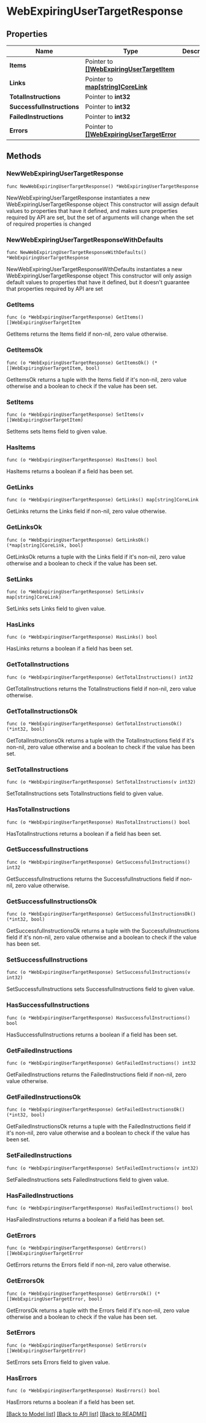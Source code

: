 # WebExpiringUserTargetResponse

## Properties

Name | Type | Description | Notes
------------ | ------------- | ------------- | -------------
**Items** | Pointer to [**[]WebExpiringUserTargetItem**](WebExpiringUserTargetItem.md) |  | [optional] 
**Links** | Pointer to [**map[string]CoreLink**](CoreLink.md) |  | [optional] 
**TotalInstructions** | Pointer to **int32** |  | [optional] 
**SuccessfulInstructions** | Pointer to **int32** |  | [optional] 
**FailedInstructions** | Pointer to **int32** |  | [optional] 
**Errors** | Pointer to [**[]WebExpiringUserTargetError**](WebExpiringUserTargetError.md) |  | [optional] 

## Methods

### NewWebExpiringUserTargetResponse

`func NewWebExpiringUserTargetResponse() *WebExpiringUserTargetResponse`

NewWebExpiringUserTargetResponse instantiates a new WebExpiringUserTargetResponse object
This constructor will assign default values to properties that have it defined,
and makes sure properties required by API are set, but the set of arguments
will change when the set of required properties is changed

### NewWebExpiringUserTargetResponseWithDefaults

`func NewWebExpiringUserTargetResponseWithDefaults() *WebExpiringUserTargetResponse`

NewWebExpiringUserTargetResponseWithDefaults instantiates a new WebExpiringUserTargetResponse object
This constructor will only assign default values to properties that have it defined,
but it doesn't guarantee that properties required by API are set

### GetItems

`func (o *WebExpiringUserTargetResponse) GetItems() []WebExpiringUserTargetItem`

GetItems returns the Items field if non-nil, zero value otherwise.

### GetItemsOk

`func (o *WebExpiringUserTargetResponse) GetItemsOk() (*[]WebExpiringUserTargetItem, bool)`

GetItemsOk returns a tuple with the Items field if it's non-nil, zero value otherwise
and a boolean to check if the value has been set.

### SetItems

`func (o *WebExpiringUserTargetResponse) SetItems(v []WebExpiringUserTargetItem)`

SetItems sets Items field to given value.

### HasItems

`func (o *WebExpiringUserTargetResponse) HasItems() bool`

HasItems returns a boolean if a field has been set.

### GetLinks

`func (o *WebExpiringUserTargetResponse) GetLinks() map[string]CoreLink`

GetLinks returns the Links field if non-nil, zero value otherwise.

### GetLinksOk

`func (o *WebExpiringUserTargetResponse) GetLinksOk() (*map[string]CoreLink, bool)`

GetLinksOk returns a tuple with the Links field if it's non-nil, zero value otherwise
and a boolean to check if the value has been set.

### SetLinks

`func (o *WebExpiringUserTargetResponse) SetLinks(v map[string]CoreLink)`

SetLinks sets Links field to given value.

### HasLinks

`func (o *WebExpiringUserTargetResponse) HasLinks() bool`

HasLinks returns a boolean if a field has been set.

### GetTotalInstructions

`func (o *WebExpiringUserTargetResponse) GetTotalInstructions() int32`

GetTotalInstructions returns the TotalInstructions field if non-nil, zero value otherwise.

### GetTotalInstructionsOk

`func (o *WebExpiringUserTargetResponse) GetTotalInstructionsOk() (*int32, bool)`

GetTotalInstructionsOk returns a tuple with the TotalInstructions field if it's non-nil, zero value otherwise
and a boolean to check if the value has been set.

### SetTotalInstructions

`func (o *WebExpiringUserTargetResponse) SetTotalInstructions(v int32)`

SetTotalInstructions sets TotalInstructions field to given value.

### HasTotalInstructions

`func (o *WebExpiringUserTargetResponse) HasTotalInstructions() bool`

HasTotalInstructions returns a boolean if a field has been set.

### GetSuccessfulInstructions

`func (o *WebExpiringUserTargetResponse) GetSuccessfulInstructions() int32`

GetSuccessfulInstructions returns the SuccessfulInstructions field if non-nil, zero value otherwise.

### GetSuccessfulInstructionsOk

`func (o *WebExpiringUserTargetResponse) GetSuccessfulInstructionsOk() (*int32, bool)`

GetSuccessfulInstructionsOk returns a tuple with the SuccessfulInstructions field if it's non-nil, zero value otherwise
and a boolean to check if the value has been set.

### SetSuccessfulInstructions

`func (o *WebExpiringUserTargetResponse) SetSuccessfulInstructions(v int32)`

SetSuccessfulInstructions sets SuccessfulInstructions field to given value.

### HasSuccessfulInstructions

`func (o *WebExpiringUserTargetResponse) HasSuccessfulInstructions() bool`

HasSuccessfulInstructions returns a boolean if a field has been set.

### GetFailedInstructions

`func (o *WebExpiringUserTargetResponse) GetFailedInstructions() int32`

GetFailedInstructions returns the FailedInstructions field if non-nil, zero value otherwise.

### GetFailedInstructionsOk

`func (o *WebExpiringUserTargetResponse) GetFailedInstructionsOk() (*int32, bool)`

GetFailedInstructionsOk returns a tuple with the FailedInstructions field if it's non-nil, zero value otherwise
and a boolean to check if the value has been set.

### SetFailedInstructions

`func (o *WebExpiringUserTargetResponse) SetFailedInstructions(v int32)`

SetFailedInstructions sets FailedInstructions field to given value.

### HasFailedInstructions

`func (o *WebExpiringUserTargetResponse) HasFailedInstructions() bool`

HasFailedInstructions returns a boolean if a field has been set.

### GetErrors

`func (o *WebExpiringUserTargetResponse) GetErrors() []WebExpiringUserTargetError`

GetErrors returns the Errors field if non-nil, zero value otherwise.

### GetErrorsOk

`func (o *WebExpiringUserTargetResponse) GetErrorsOk() (*[]WebExpiringUserTargetError, bool)`

GetErrorsOk returns a tuple with the Errors field if it's non-nil, zero value otherwise
and a boolean to check if the value has been set.

### SetErrors

`func (o *WebExpiringUserTargetResponse) SetErrors(v []WebExpiringUserTargetError)`

SetErrors sets Errors field to given value.

### HasErrors

`func (o *WebExpiringUserTargetResponse) HasErrors() bool`

HasErrors returns a boolean if a field has been set.


[[Back to Model list]](../README.md#documentation-for-models) [[Back to API list]](../README.md#documentation-for-api-endpoints) [[Back to README]](../README.md)


